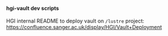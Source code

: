 #### hgi-vault dev scripts

HGI internal README to deploy vault on `/lustre` project: 
https://confluence.sanger.ac.uk/display/HGI/Vault+Deployment
